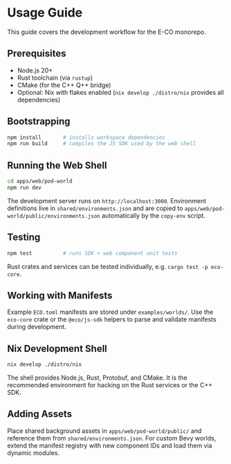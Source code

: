 # Usage Guide

This guide covers the development workflow for the E-CO monorepo.

## Prerequisites

- Node.js 20+
- Rust toolchain (via `rustup`)
- CMake (for the C++ Q++ bridge)
- Optional: Nix with flakes enabled (`nix develop ./distro/nix` provides all dependencies)

## Bootstrapping

```bash
npm install       # installs workspace dependencies
npm run build     # compiles the JS SDK used by the web shell
```

## Running the Web Shell

```bash
cd apps/web/pod-world
npm run dev
```

The development server runs on `http://localhost:3000`. Environment definitions live in `shared/environments.json` and are copied to `apps/web/pod-world/public/environments.json` automatically by the `copy-env` script.

## Testing

```bash
npm test          # runs SDK + web component unit tests
```

Rust crates and services can be tested individually, e.g. `cargo test -p eco-core`.

## Working with Manifests

Example `ECO.toml` manifests are stored under `examples/worlds/`. Use the `eco-core` crate or the `@eco/js-sdk` helpers to parse and validate manifests during development.

## Nix Development Shell

```bash
nix develop ./distro/nix
```

The shell provides Node.js, Rust, Protobuf, and CMake. It is the recommended environment for hacking on the Rust services or the C++ SDK.

## Adding Assets

Place shared background assets in `apps/web/pod-world/public/` and reference them from `shared/environments.json`. For custom Bevy worlds, extend the manifest registry with new component IDs and load them via dynamic modules.
